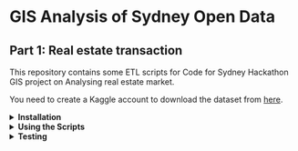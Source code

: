 # GIS Analysis of Sydney Open Data
## Part 1: Real estate transaction

This repository contains some ETL scripts for Code for Sydney Hackathon
GIS project on Analysing real estate market.

You need to create a Kaggle account to download the dataset from [here](https://www.kaggle.com/datasets/josephcheng123456/nsw-australia-property-data).

<details>
<summary><strong>Installation</strong></summary>

### Python 3.13
1. Download Python 3.13 from the [official Python website](https://www.python.org/downloads/)
2. Follow the installation instructions for your operating system
3. Verify installation by running `python --version` in your terminal

### UV Package Manager
1. Install UV using the official installation script:
   ```bash
   curl -fsSL https://raw.githubusercontent.com/astral-sh/uv/main/install.sh | bash
   ```

   Or on Windows:
   ```bash
   powershell -c "irm https://raw.githubusercontent.com/astral-sh/uv/main/install.ps1 | iex"
   ```

2. Verify installation:
   ```bash
   uv --version
   ```

3. Create a virtual environment and install dependencies:
   ```bash
   uv venv
   source .venv/bin/activate  # On Windows: .venv\Scripts\activate
   uv sync
   ```

### Redis Installation
1. Install Redis using your package manager:
   ```bash
   # macOS (using Homebrew)
   brew install redis

   # Ubuntu/Debian
   sudo apt-get install redis-server

   # Windows (using WSL2 recommended)
   sudo apt-get install redis-server
   ```

2. Start Redis server:
   ```bash
   # macOS/Linux
   redis-server

   # As a service on Ubuntu/Debian
   sudo systemctl start redis-server
   ```

3. Verify Redis is running:
   ```bash
   redis-cli ping
   ```
   Should return "PONG"

### Nominatim Setup
1. Install Docker if not already installed
2. Pull and run the Nominatim Docker image with Australia's map data:
   ```bash
   docker run -it \
     -e PBF_URL=https://download.geofabrik.de/australia-oceania/australia-latest.osm.pbf \
     -e REPLICATION_URL=https://download.geofabrik.de/australia-oceania/australia-updates/ \
     -p 8080:8080 \
     --name nominatim \
     mediagis/nominatim:4.5
   ```
</details>

<details>
<summary><strong>Using the Scripts</strong></summary>

### 1. Filtering the Dataset

First, filter the raw Kaggle dataset to extract only properties in Sydney suburbs:

```bash
uv run filter.py
```

The script:
- Reads the raw Kaggle dataset from `nsw_property_data.csv`
- Filters properties based on a predefined list of Sydney suburbs
- Saves the filtered data to `sydney_property_data.csv` with tab separation

If you need to modify the script to include different suburbs or filtering criteria, you can edit the `sydney_suburbs` list in `filter.py`.

### 2. Geocoding the Filtered Data

The geocoding script uses Redis for caching to improve performance and reduce load on the Nominatim server:

```bash
uv run batch_geocode_local.py input.csv output.csv [OPTIONS]
```

Required arguments:
- `input.csv`: Path to the input CSV file containing addresses
- `output.csv`: Path where the geocoded data will be saved

Options:
- `--limit N`: Limit the number of addresses to process (for testing)
- `--redis-host HOST`: Redis host (default: localhost)
- `--redis-port PORT`: Redis port (default: 16379)
- `--redis-db DB`: Redis database number (default: 0)
- `--cache-expiry SECONDS`: Cache expiry in seconds (default: 30 days)
- `--nominatim-url URL`: Nominatim server URL (default: http://localhost:8080)
- `--country-code CODE`: Country code for geocoding (default: au)
- `--state STATE`: State/province for geocoding (default: NSW)
- `--address-column COLUMN`: Name of the address column in the input file (default: address)
- `--postcode-column COLUMN`: Name of the postcode column in the input file (default: post_code)
- `--separator SEP`: Input file separator (default: tab)

Example:
```bash
# Basic usage with default options
uv run batch_geocode_local.py sydney_property_data.csv sydney_property_data_geocoded.csv

# Custom Redis configuration
uv run batch_geocode_local.py sydney_property_data.csv sydney_property_data_geocoded.csv \
  --redis-host redis.example.com \
  --redis-port 6379 \
  --redis-db 1

# Custom geocoding parameters
uv run batch_geocode_local.py sydney_property_data.csv sydney_property_data_geocoded.csv \
  --country-code nz \
  --state "Auckland Region" \
  --nominatim-url http://nominatim.example.com:8080

# Custom file format
uv run batch_geocode_local.py data.csv output.csv \
  --address-column street_address \
  --postcode-column zip \
  --separator ","
```

The script:
- Reads the filtered data from `sydney_property_data.csv`
- Checks Redis cache for previously geocoded addresses
- Geocodes new addresses using the local Nominatim server
- Caches successful geocoding results in Redis (30-day expiry)
- Saves the results to `sydney_property_data_geocoded_no_unit.csv`

Features:
- Multi-threaded processing for faster geocoding
- Automatic unit number stripping for better matches
- Graceful fallback if Redis is unavailable
- Progress logging and performance metrics

</details>

<details>
<summary><strong>Testing</strong></summary>

The project includes a comprehensive test suite that verifies:
- Redis caching functionality
- Nominatim geocoding
- Address processing
- Error handling and fallbacks

Run the tests with:
```bash
uv run -m pytest test_batch_geocode_local.py -v
```

The tests require:
- A running Redis instance on localhost:6379
- A running Nominatim server on localhost:8080

The test suite will automatically skip tests if either service is unavailable.

</details>

